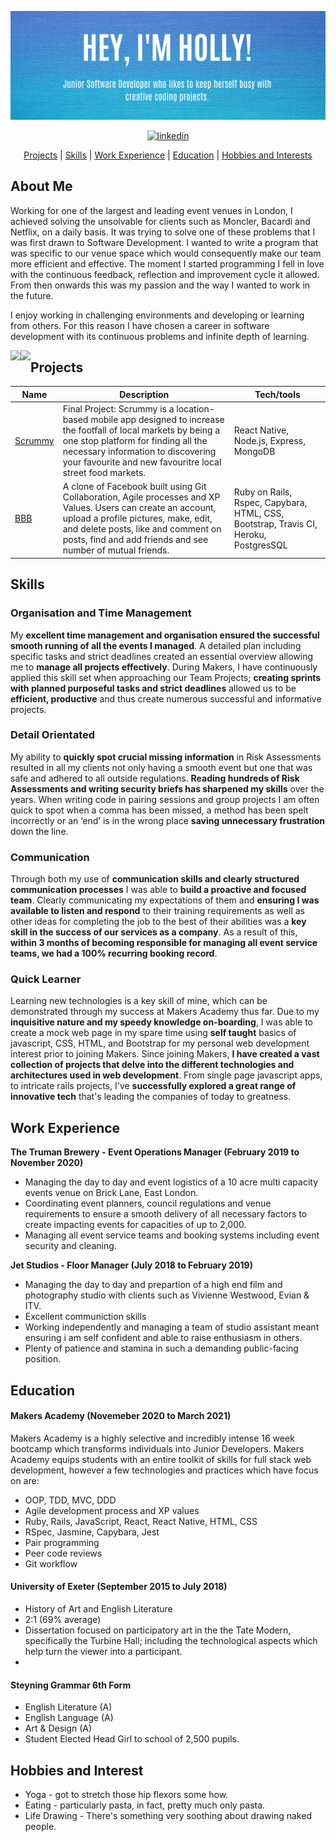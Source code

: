 
![README Banner](banner.png)

<div align="center"> 

<a href='https://www.linkedin.com/in/holly-duckett-b41010192/'>
<img src="https://www.iconfinder.com/data/icons/free-social-icons/67/linkedin_circle_color-512.png" alt="linkedin" hspace="50" height="42" width="42"></a>

[Projects](#Projects) | [Skills](#skills) | [Work Experience](#work-experience) | [Education](#education) | [Hobbies and Interests](#hobbies-and-interests)

</div>

## About Me

Working for one of the largest and leading event venues in London, I achieved solving the unsolvable for clients such as Moncler, Bacardi and Netflix, on a daily basis. It was trying to solve one of these problems that I was first drawn to Software Development. I wanted to write a program that was specific to our venue space which would consequently make our team more efficient and effective. The moment I started programming I fell in love with the continuous feedback, reflection and improvement cycle it allowed. From then onwards this was my passion and the way I wanted to work in the future.

I enjoy working in challenging environments and developing or learning from others. For this reason I have chosen a career in software development with its continuous problems and infinite depth of learning. 

<!--
![GitHub stats](https://github-readme-stats.vercel.app/api?username=HolsDuckett&show_icons=true&theme=react)
![Top Langs](https://github-readme-stats.vercel.app/api/top-langs/?username=HolsDuckett&theme=react)
-->
<div>
<a href="https://github-readme-stats.vercel.app/api?username=HolsDuckett&show_icons=true&theme=react">
  <img  align="left" src="https://github-readme-stats.vercel.app/api?username=HolsDuckett&show_icons=true&theme=react" />
</a>
  
  
<a href="https://github-readme-stats.vercel.app/api/top-langs/?username=HolsDuckett&theme=react">
  <img align="left" src="https://github-readme-stats.vercel.app/api/top-langs/?username=HolsDuckett&theme=react" />
</a>
</div>


## Projects

| Name                         |  Description       | Tech/tools        |
| ---------------------------- | ----------------- | ----------------- |
| [Scrummy](https://github.com/HolsDuckett/MarketFinder) |Final Project: Scrummy is a location-based mobile app designed to increase the footfall of local markets by being a one stop platform for finding all the necessary information to discovering your favourite and new favouritre local street food markets. | React Native, Node.js, Express, MongoDB |
| [BBB](https://github.com/HolsDuckett/acebook-BBB) | A clone of Facebook built using Git Collaboration, Agile processes and XP Values. Users can create an account, upload a profile pictures, make, edit, and delete posts, like and comment on posts, find and add friends and see number of mutual friends. | Ruby on Rails, Rspec, Capybara, HTML, CSS, Bootstrap, Travis CI, Heroku, PostgresSQL |

## Skills

### Organisation and Time Management

My **excellent time management and organisation ensured the successful smooth running of all the events I managed**. A detailed plan including specific tasks and strict deadlines created an essential overview allowing me to **manage all projects effectively**. During Makers, I have continuously applied this skill set when approaching our Team Projects; **creating sprints with planned purposeful tasks and strict deadlines** allowed us to be **efficient, productive** and thus create numerous successful and informative projects.

### Detail Orientated

My ability to **quickly spot crucial missing information** in Risk Assessments resulted in all my clients not only having a smooth event but one that was safe and adhered to all outside regulations. **Reading hundreds of Risk Assessments and writing security briefs has sharpened my skills** over the years. When writing code in pairing sessions and group projects I am often quick to spot when a comma has been missed, a method has been spelt incorrectly or an ‘end’ is in the wrong place **saving unnecessary frustration** down the line.

### Communication

Through both my use of **communication skills and clearly structured communication processes** I was able to **build a proactive and focused team**. Clearly communicating my expectations of them and **ensuring I was available to listen and respond** to their training requirements as well as other ideas for completing the job to the best of their abilities was a **key skill in the success of our services as a company**. As a result of this, **within 3 months of becoming responsible for managing all event service teams, we had a 100% recurring booking record**.


### Quick Learner

Learning new technologies is a key skill of mine, which can be demonstrated through my success at Makers Academy thus far. Due to my **inquisitive nature and my speedy knowledge on-boarding**, I was able to create a mock web page in my spare time using **self taught** basics of javascript, CSS, HTML, and Bootstrap for my personal web development interest prior to joining Makers. Since joining Makers, **I have created a vast collection of projects that delve into the different technologies and architectures used in web development**. From single page javascript apps, to intricate rails projects, I've **successfully explored a great range of innovative tech** that's leading the companies of today to greatness.


## Work Experience

**The Truman Brewery - Event Operations Manager (February 2019 to November 2020)**

- Managing the day to day and event logistics of a 10 acre multi
capacity events venue on Brick Lane, East London.
- Coordinating event planners, council regulations and venue requirements to ensure a
smooth delivery of all necessary factors to create impacting events
for capacities of up to 2,000. 
- Managing all event service teams and booking systems including event security and cleaning. 

**Jet Studios - Floor Manager (July 2018 to February 2019)**

- Managing the day to day and prepartion of a high end film and photography studio with clients such as Vivienne Westwood, Evian & ITV. 
- Excellent communiction skills 
- Working independently and managing a team of studio assistant meant ensuring i am self confident and able to raise enthusiasm in others.
- Plenty of patience and stamina in such a demanding public-facing position.


## Education

#### Makers Academy (Novemeber 2020 to March 2021)

Makers Academy is a highly selective and incredibly intense 16 week bootcamp which transforms individuals into Junior Developers. Makers Academy equips students with an entire toolkit of skills for full stack web development, however a few technologies and practices which have focus on are:

- OOP, TDD, MVC, DDD
- Agile development process and XP values
- Ruby, Rails, JavaScript, React, React Native, HTML, CSS
- RSpec, Jasmine, Capybara, Jest
- Pair programming
- Peer code reviews
- Git workflow

#### University of Exeter (September 2015 to July 2018)

- History of Art and English Literature
- 2:1 (69% average)
- Dissertation focused on participatory art in the the Tate Modern, specifically the Turbine Hall; including the technological aspects which help turn the viewer into a participant. 
- 

#### Steyning Grammar 6th Form

- English Literature (A)
- English Language (A)
- Art & Design (A)
- Student Elected Head Girl to school of 2,500 pupils.

## Hobbies and Interest

- Yoga - got to stretch those hip flexors some how.
- Eating - particularly pasta, in fact, pretty much only pasta.
- Life Drawing - There's something very soothing about drawing naked people. 

